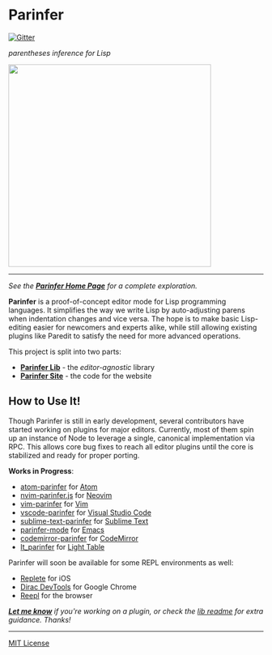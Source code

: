 # Parinfer

[![Gitter](https://badges.gitter.im/shaunlebron/parinfer.svg)](https://gitter.im/shaunlebron/parinfer?utm_source=badge&utm_medium=badge&utm_campaign=pr-badge)

_parentheses inference for Lisp_

<img src="http://zippy.gfycat.com/WeirdOddBluefintuna.gif" width="400">

---

<em>See the __[Parinfer Home Page]__ for a complete exploration.</em>

__Parinfer__ is a proof-of-concept editor mode for Lisp programming languages.
It simplifies the way we write Lisp by auto-adjusting parens when indentation
changes and vice versa.  The hope is to make basic Lisp-editing easier for
newcomers and experts alike, while still allowing existing plugins like Paredit
to satisfy the need for more advanced operations.

[Paredit]:http://danmidwood.com/content/2014/11/21/animated-paredit.html
[Parinfer Home Page]:http://shaunlebron.github.io/parinfer/

This project is split into two parts:

- __[Parinfer Lib](lib)__ - the _editor-agnostic_ library
- __[Parinfer Site](site)__ - the code for the website

## How to Use It!

Though Parinfer is still in early development, several contributors have
started working on plugins for major editors.  Currently, most of them spin up
an instance of Node to leverage a single, canonical implementation via RPC.
This allows core bug fixes to reach all editor plugins until the core is
stabilized and ready for proper porting.

__Works in Progress__:

- [atom-parinfer] for [Atom]
- [nvim-parinfer.js] for [Neovim]
- [vim-parinfer] for [Vim]
- [vscode-parinfer] for [Visual Studio Code]
- [sublime-text-parinfer] for [Sublime Text]
- [parinfer-mode] for [Emacs]
- [codemirror-parinfer] for [CodeMirror]
- [lt_parinfer] for [Light Table]

Parinfer will soon be available for some REPL environments as well:

- [Replete] for iOS
- [Dirac DevTools] for Google Chrome
- [Reepl] for the browser

<em>__[Let me know]__ if you're working on a plugin, or check the [lib readme] for extra guidance.  Thanks!</em>

[Let me know]:https://github.com/shaunlebron/parinfer/issues/new?title=new%20plugin
[lib readme]:lib

[atom-parinfer]:https://github.com/oakmac/atom-parinfer
[Atom]:https://atom.io/
[nvim-parinfer.js]:https://github.com/snoe/nvim-parinfer.js
[Neovim]:https://neovim.io/
[vscode-parinfer]:https://github.com/Microsoft/vscode-parinfer
[Visual Studio Code]:https://code.visualstudio.com/
[sublime-text-parinfer]:https://github.com/oakmac/sublime-text-parinfer
[Sublime Text]:http://www.sublimetext.com/
[parinfer-mode]:https://github.com/edpaget/parinfer-mode
[Emacs]:https://www.gnu.org/software/emacs/
[vim-parinfer]:https://github.com/bhurlow/vim-parinfer
[Vim]:http://www.vim.org/
[codemirror-parinfer]:https://github.com/hiram-madelaine/codemirror-parinfer
[CodeMirror]:https://codemirror.net/
[lt_parinfer]:https://github.com/mauricioszabo/lt_parinfer
[Light Table]:http://lighttable.com/

[Replete]:https://github.com/mfikes/replete
[Dirac DevTools]:https://github.com/binaryage/dirac
[Reepl]:http://jaredforsyth.com/reepl/

---

[MIT License](LICENSE.md)
